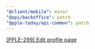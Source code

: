 ```yaml
---
"@client/mobile": minor
"@api/backoffice": patch
"@pple-today/api-common": patch
---
```


[[PPLE-299] Edit profile page](https://linear.app/snts/issue/PPLE-299/edit-profile-page)
